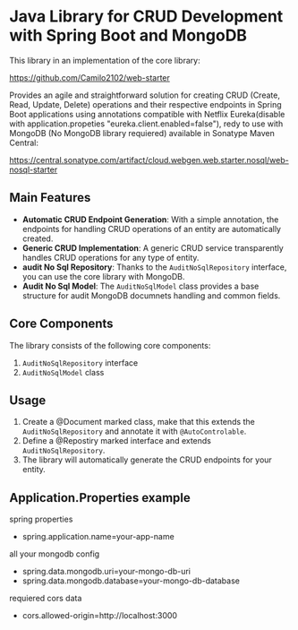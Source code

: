 # Java Library for CRUD Development with Spring Boot and MongoDB

This library in an implementation of the core library:

https://github.com/Camilo2102/web-starter

Provides an agile and straightforward solution for creating CRUD (Create, Read, Update, Delete) operations and their respective endpoints in Spring Boot applications using annotations compatible with Netflix Eureka(disable with application.propeties "eureka.client.enabled=false"), redy to use with MongoDB (No MongoDB library requiered) available in Sonatype Maven Central:

https://central.sonatype.com/artifact/cloud.webgen.web.starter.nosql/web-nosql-starter

## Main Features

- **Automatic CRUD Endpoint Generation**: With a simple annotation, the endpoints for handling CRUD operations of an entity are automatically created.
- **Generic CRUD Implementation**: A generic CRUD service transparently handles CRUD operations for any type of entity.
- **audit No Sql Repository**: Thanks to the `AuditNoSqlRepository` interface, you can use the core library with MongoDB.
- **Audit No Sql Model**: The `AuditNoSqlModel` class provides a base structure for audit MongoDB documnets handling and common fields.

## Core Components

The library consists of the following core components:

1. `AuditNoSqlRepository` interface
2. `AuditNoSqlModel` class

## Usage

1. Create a @Document marked class, make that this extends the `AuditNoSqlRepository` and annotate it with `@AutoControlable`.
2. Define a @Repostiry marked interface and extends `AuditNoSqlRepository`.
3. The library will automatically generate the CRUD endpoints for your entity.

## Application.Properties example

spring properties

- spring.application.name=your-app-name

all your mongodb config

- spring.data.mongodb.uri=your-mongo-db-uri
- spring.data.mongodb.database=your-mongo-db-database

requiered cors data

- cors.allowed-origin=http://localhost:3000
